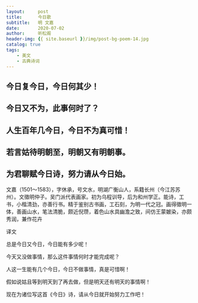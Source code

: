 ```yaml
---
layout:     post
title:      今日歌
subtitle:   明 文嘉
date:       2020-07-02
author:     听松阁
header-img: {{ site.baseurl }}/img/post-bg-poem-14.jpg
catalog: true
tags:
    - 美文
    - 古典诗词
---
```


## 今日复今日，今日何其少！

## 今日又不为，此事何时了？

## 人生百年几今日，今日不为真可惜！

## 若言姑待明朝至，明朝又有明朝事。

## 为君聊赋今日诗，努力请从今日始。







文嘉（1501～1583），字休承，号文水，明湖广衡山人，系籍长州（今江苏苏州）。文徵明仲子。吴门派代表画家。初为乌程训导，后为和州学正。能诗，工书，小楷清劲，亦善行书。精于鉴别古书画，工石刻，为明一代之冠。画得徵明一体，善画山水，笔法清脆，颇近倪瓒，着色山水具幽澹之致，间仿王蒙皴染，亦颇秀润，兼作花卉





译文

总是今日又今日，今日能有多少呢！ 

今天又没做事情，那么这件事情何时才能完成呢？

人这一生能有几个今日，今日不做事情，真是可惜啊！

假如说姑且等到明天到了再去做，但是明天还有明天的事情啊！

现在为诸位写这首《今日》诗，请从今日就开始努力工作吧！
